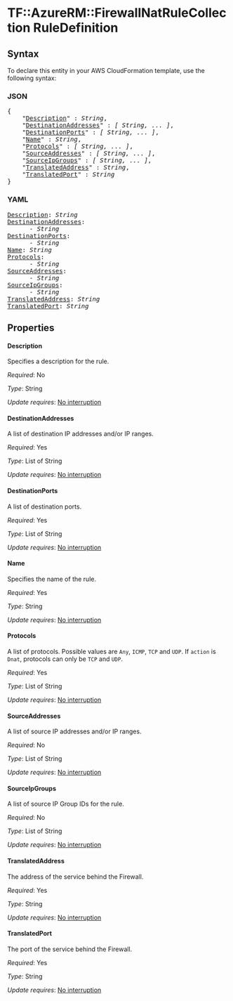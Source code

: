 # TF::AzureRM::FirewallNatRuleCollection RuleDefinition

## Syntax

To declare this entity in your AWS CloudFormation template, use the following syntax:

### JSON

<pre>
{
    "<a href="#description" title="Description">Description</a>" : <i>String</i>,
    "<a href="#destinationaddresses" title="DestinationAddresses">DestinationAddresses</a>" : <i>[ String, ... ]</i>,
    "<a href="#destinationports" title="DestinationPorts">DestinationPorts</a>" : <i>[ String, ... ]</i>,
    "<a href="#name" title="Name">Name</a>" : <i>String</i>,
    "<a href="#protocols" title="Protocols">Protocols</a>" : <i>[ String, ... ]</i>,
    "<a href="#sourceaddresses" title="SourceAddresses">SourceAddresses</a>" : <i>[ String, ... ]</i>,
    "<a href="#sourceipgroups" title="SourceIpGroups">SourceIpGroups</a>" : <i>[ String, ... ]</i>,
    "<a href="#translatedaddress" title="TranslatedAddress">TranslatedAddress</a>" : <i>String</i>,
    "<a href="#translatedport" title="TranslatedPort">TranslatedPort</a>" : <i>String</i>
}
</pre>

### YAML

<pre>
<a href="#description" title="Description">Description</a>: <i>String</i>
<a href="#destinationaddresses" title="DestinationAddresses">DestinationAddresses</a>: <i>
      - String</i>
<a href="#destinationports" title="DestinationPorts">DestinationPorts</a>: <i>
      - String</i>
<a href="#name" title="Name">Name</a>: <i>String</i>
<a href="#protocols" title="Protocols">Protocols</a>: <i>
      - String</i>
<a href="#sourceaddresses" title="SourceAddresses">SourceAddresses</a>: <i>
      - String</i>
<a href="#sourceipgroups" title="SourceIpGroups">SourceIpGroups</a>: <i>
      - String</i>
<a href="#translatedaddress" title="TranslatedAddress">TranslatedAddress</a>: <i>String</i>
<a href="#translatedport" title="TranslatedPort">TranslatedPort</a>: <i>String</i>
</pre>

## Properties

#### Description

Specifies a description for the rule.

_Required_: No

_Type_: String

_Update requires_: [No interruption](https://docs.aws.amazon.com/AWSCloudFormation/latest/UserGuide/using-cfn-updating-stacks-update-behaviors.html#update-no-interrupt)

#### DestinationAddresses

A list of destination IP addresses and/or IP ranges.

_Required_: Yes

_Type_: List of String

_Update requires_: [No interruption](https://docs.aws.amazon.com/AWSCloudFormation/latest/UserGuide/using-cfn-updating-stacks-update-behaviors.html#update-no-interrupt)

#### DestinationPorts

A list of destination ports.

_Required_: Yes

_Type_: List of String

_Update requires_: [No interruption](https://docs.aws.amazon.com/AWSCloudFormation/latest/UserGuide/using-cfn-updating-stacks-update-behaviors.html#update-no-interrupt)

#### Name

Specifies the name of the rule.

_Required_: Yes

_Type_: String

_Update requires_: [No interruption](https://docs.aws.amazon.com/AWSCloudFormation/latest/UserGuide/using-cfn-updating-stacks-update-behaviors.html#update-no-interrupt)

#### Protocols

A list of protocols. Possible values are `Any`, `ICMP`, `TCP` and `UDP`.  If `action` is `Dnat`, protocols can only be `TCP` and `UDP`.

_Required_: Yes

_Type_: List of String

_Update requires_: [No interruption](https://docs.aws.amazon.com/AWSCloudFormation/latest/UserGuide/using-cfn-updating-stacks-update-behaviors.html#update-no-interrupt)

#### SourceAddresses

A list of source IP addresses and/or IP ranges.

_Required_: No

_Type_: List of String

_Update requires_: [No interruption](https://docs.aws.amazon.com/AWSCloudFormation/latest/UserGuide/using-cfn-updating-stacks-update-behaviors.html#update-no-interrupt)

#### SourceIpGroups

A list of source IP Group IDs for the rule.

_Required_: No

_Type_: List of String

_Update requires_: [No interruption](https://docs.aws.amazon.com/AWSCloudFormation/latest/UserGuide/using-cfn-updating-stacks-update-behaviors.html#update-no-interrupt)

#### TranslatedAddress

The address of the service behind the Firewall.

_Required_: Yes

_Type_: String

_Update requires_: [No interruption](https://docs.aws.amazon.com/AWSCloudFormation/latest/UserGuide/using-cfn-updating-stacks-update-behaviors.html#update-no-interrupt)

#### TranslatedPort

The port of the service behind the Firewall.

_Required_: Yes

_Type_: String

_Update requires_: [No interruption](https://docs.aws.amazon.com/AWSCloudFormation/latest/UserGuide/using-cfn-updating-stacks-update-behaviors.html#update-no-interrupt)

